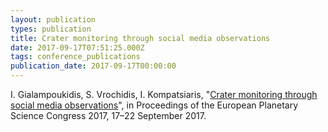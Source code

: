 ```yaml
---
layout: publication
types: publication
title: Crater monitoring through social media observations
date: 2017-09-17T07:51:25.000Z
tags: conference_publications
publication_date: 2017-09-17T00:00:00
---
```

I. Gialampoukidis, S. Vrochidis, I. Kompatsiaris, "[Crater monitoring through social media observations](https://www.researchgate.net/publication/317560136_Crater_monitoring_through_social_media_observations)", in Proceedings of the European Planetary Science Congress 2017, 17–22 September 2017.